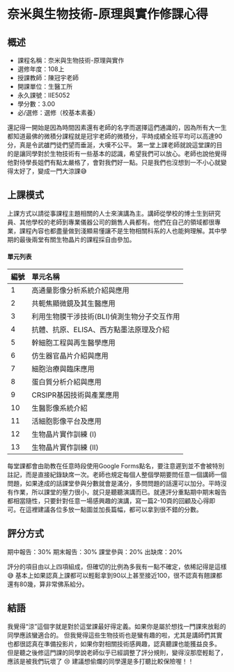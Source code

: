
# 奈米與生物技術-原理與實作修課心得
## 概述
- 課程名稱：奈米與生物技術-原理與實作
- 選修年度：108上
- 授課教師：陳冠宇老師
- 開課單位：生醫工所  
- 永久課號：IIE5052
- 學分數：3.00
- 必/選修：選修（校基本素養）

還記得一開始是因為時間因素還有老師的名字而選擇這們通識的，因為所有大一生都知道最佛的微積分課程就是冠宇老師的微積分，平時成績全班平均可以高達90分，真是令武䧺門徒們望而垂涎，大嘆不公平。
第一堂上課老師就說這堂課的目的是讓同學對於生物技術有一些基本的認識，希望我們可以放心。老師也說他覺得他對待學長姐們有點太嚴格了，會對我們好一點。只是我們也沒想到一不小心就變得太好了，變成一門大涼課😅


## 上課模式

上課方式以請從事課程主題相關的人士來演講為主。講師從學校的博士生到研究員、其他學校的老師到專業儀器公司的銷售人員都有。他們在自己的領域都很專業，課程內容也都盡量做到淺顯易懂讓不是生物相關科系的人也能夠理解。其中學期的最後兩堂有關生物晶片的課程採自由參加。

#### 單元列表

編號 | 單元名稱
--------|:-----
1|高通量影像分析系統介紹與應用 
2| 共軛焦顯微鏡及其生醫應用
3| 利用生物膜干涉技術(BLI)偵測生物分子交互作用 
4| 抗體、抗原、ELISA、西方點墨法原理及介紹 
5| 幹細胞工程與再生醫學應用 
6| 仿生器官晶片介紹與應用 
7| 細胞治療與臨床應用 
8| 蛋白質分析介紹與應用 
9| CRSIPR基因技術與產業應用 
10| 生醫影像系統介紹 
11| 活細胞影像平台及應用 
12| 生物晶片實作訓練 (I) 
13| 生物晶片實作訓練 (II) 

每堂課都會由助教在任意時段使用Google Forms點名，要注意遲到並不會被特別註記，而是直接紀錄缺席一次。老師也規定每個人整個學期要問任意一個講師一個問題，如果達成的話課堂參與分數就會是滿分，多問問題的話還可以加分。平時沒有作業，所以課堂的壓力很小，就只是聽聽演講而已。就連評分重點期中期末報告都相當隨性，只要針對任意一場感興趣的演講，寫一篇2-10頁的回顧及心得即可。在這裡建議各位多放一點圖並加長篇幅，都可以拿到很不錯的分數。

## 評分方式
期中報告：30%
期末報告：30%
課堂參與：20%
出缺席：20%

評分的項目由以上四項組成，但確切的比例為多我有一點不確定，依稀記得是這樣😅
基本上如果認真上課都可以輕鬆拿到90以上甚至接近100，很不認真有翹課都還有80幾，算非常佛系給分。

## 結語
我覺得“涼”這個字就是對於這堂課最好得定義。如果你是屬於想找一門課來放鬆的同學應該蠻適合的。
但我覺得這些生物技術也是蠻有趣的啦，尤其是講師們其實也都很認真在準備投影片，如果你對相關技術感興趣，認真聽課也能獲益良多。
但是聽之後修這門課的同學說老師似乎已經調整了評分規則，變得沒那麼輕鬆了，應該是被我們玩壞了 😢 建議想偷爛的同學還是多打聽比較保險喔！！





